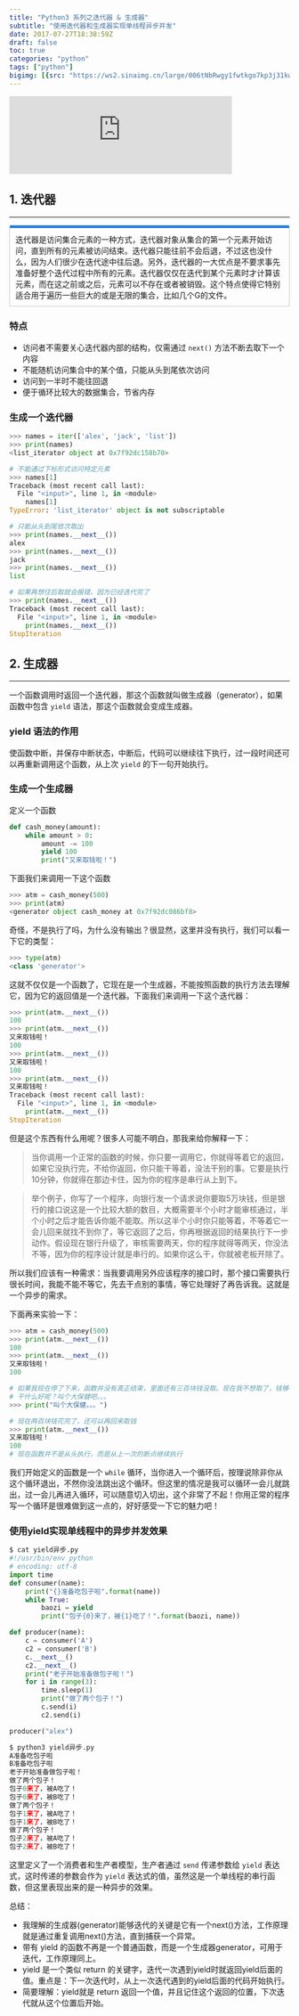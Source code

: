 ```yaml
---
title: "Python3 系列之迭代器 & 生成器"
subtitle: "使用迭代器和生成器实现单线程异步并发"
date: 2017-07-27T18:38:59Z
draft: false
toc: true
categories: "python"
tags: ["python"]
bigimg: [{src: "https://ws2.sinaimg.cn/large/006tNbRwgy1fwtkgo7kp3j31kw0d0750.jpg"}]
---
```


<!--more-->
<div align=life> 
<iframe frameborder="no" marginwidth="0" marginheight="0" width=400 height=140 src="https://hugo-1.pek3b.qingstor.com/star-sky.mp3?expires=1541439275&signature=abNRp7uUa1Tgc5F%2BqjzlB%2FXq%2FV1LgwMDqxlEiip1dTc%3D&access_key_id=ZNWPBJLIHXGTWZYEXUPA"></iframe>
</div>

## 1. 迭代器
------

<p markdown="1" style="display: block;padding: 10px;margin: 10px 0;border: 1px solid #ccc;border-top-width: 5px;border-radius: 3px;border-top-color: #2780e3;">
迭代器是访问集合元素的一种方式，迭代器对象从集合的第一个元素开始访问，直到所有的元素被访问结束。迭代器只能往前不会后退，不过这也没什么，因为人们很少在迭代途中往后退。另外，迭代器的一大优点是不要求事先准备好整个迭代过程中所有的元素。迭代器仅仅在迭代到某个元素时才计算该元素，而在这之前或之后，元素可以不存在或者被销毁。这个特点使得它特别适合用于遍历一些巨大的或是无限的集合，比如几个G的文件。
</p>

### 特点

- 访问者不需要关心迭代器内部的结构，仅需通过 `next()` 方法不断去取下一个内容
- 不能随机访问集合中的某个值，只能从头到尾依次访问
- 访问到一半时不能往回退
- 便于循环比较大的数据集合，节省内存

### 生成一个迭代器

```python
>>> names = iter(['alex', 'jack', 'list'])
>>> print(names)
<list_iterator object at 0x7f92dc158b70>

# 不能通过下标形式访问特定元素
>>> names[1]
Traceback (most recent call last):
  File "<input>", line 1, in <module>
    names[1]
TypeError: 'list_iterator' object is not subscriptable

# 只能从头到尾依次取出
>>> print(names.__next__())
alex
>>> print(names.__next__())
jack
>>> print(names.__next__())
list

# 如果再想往后取就会报错，因为已经迭代完了
>>> print(names.__next__())
Traceback (most recent call last):
  File "<input>", line 1, in <module>
    print(names.__next__())
StopIteration
```

## 2. 生成器
------

一个函数调用时返回一个迭代器，那这个函数就叫做生成器（generator），如果函数中包含 `yield` 语法，那这个函数就会变成生成器。

### yield 语法的作用
使函数中断，并保存中断状态，中断后，代码可以继续往下执行，过一段时间还可以再重新调用这个函数，从上次 `yield` 的下一句开始执行。

### 生成一个生成器

定义一个函数
```python
def cash_money(amount):
    while amount > 0:
        amount -= 100
        yield 100
        print("又来取钱啦！")
```

下面我们来调用一下这个函数
 
```python
>>> atm = cash_money(500)
>>> print(atm)
<generator object cash_money at 0x7f92dc086bf8>
```

奇怪，不是执行了吗，为什么没有输出？很显然，这里并没有执行，我们可以看一下它的类型：

```python
>>> type(atm)
<class 'generator'>
```

这就不仅仅是一个函数了，它现在是一个生成器，不能按照函数的执行方法去理解它，因为它的返回值是一个迭代器。下面我们来调用一下这个迭代器：

```python
>>> print(atm.__next__())
100
>>> print(atm.__next__())
又来取钱啦！
100
>>> print(atm.__next__())
又来取钱啦！
100
>>> print(atm.__next__())
又来取钱啦！
Traceback (most recent call last):
  File "<input>", line 1, in <module>
    print(atm.__next__())
StopIteration
```

但是这个东西有什么用呢？很多人可能不明白，那我来给你解释一下：

> 当你调用一个正常的函数的时候，你只要一调用它，你就得等着它的返回，如果它没执行完，不给你返回，你只能干等着，没法干别的事。它要是执行10分钟，你就得在那边卡住，因为你的程序是串行从上到下。

> 举个例子，你写了一个程序，向银行发一个请求说你要取5万块钱，但是银行的接口说这是一个比较大额的数目，大概需要半个小时才能审核通过，半个小时之后才能告诉你能不能取。所以这半个小时你只能等着，不等着它一会儿回来就找不到你了，等它返回了之后，你再根据返回的结果执行下一步动作。假设现在银行升级了，审核需要两天，你的程序就得等两天，你没法不等，因为你的程序设计就是串行的。如果你这么干，你就被老板开除了。

所以我们应该有一种需求：当我要调用另外应该程序的接口时，那个接口需要执行很长时间，我能不能不等它，先去干点别的事情，等它处理好了再告诉我。这就是一个异步的需求。

下面再来实验一下：

```python
>>> atm = cash_money(500)
>>> print(atm.__next__())
100
>>> print(atm.__next__())
又来取钱啦！
100

# 如果我现在停了下来，函数并没有真正结束，里面还有三百块钱没取。现在我不想取了，钱够花了，我想先去干点别的事情，一会儿回来再取
# 干什么好呢？叫个大保健吧。。。
>>> print("叫个大保健。。。")

# 现在两百块钱花完了，还可以再回来取钱
>>> print(atm.__next__())
又来取钱啦！
100
# 现在函数并不是从头执行，而是从上一次的断点继续执行
```

我们开始定义的函数是一个 `while` 循环，当你进入一个循环后，按理说除非你从这个循环退出，不然你没法跳出这个循环。但这里的情况是我可以循环一会儿就跳出，过一会儿再进入循环，可以随意切入切出，这个非常了不起！你用正常的程序写一个循环是很难做到这一点的，好好感受一下它的魅力吧！


### 使用yield实现单线程中的异步并发效果

```python
$ cat yield异步.py
#!/usr/bin/env python
# encoding: utf-8
import time
def consumer(name):
    print("{}准备吃包子啦".format(name))
    while True:
        baozi = yield
        print("包子{0}来了，被{1}吃了！".format(baozi, name))

def producer(name):
    c = consumer('A')
    c2 = consumer('B')
    c.__next__()
    c2.__next__()
    print("老子开始准备做包子啦！")
    for i in range(3):
        time.sleep(1)
        print("做了两个包子！")
        c.send(i)
        c2.send(i)

producer("alex")

$ python3 yield异步.py
A准备吃包子啦
B准备吃包子啦
老子开始准备做包子啦！
做了两个包子！
包子0来了，被A吃了！
包子0来了，被B吃了！
做了两个包子！
包子1来了，被A吃了！
包子1来了，被B吃了！
做了两个包子！
包子2来了，被A吃了！
包子2来了，被B吃了！
```

这里定义了一个消费者和生产者模型，生产者通过 `send` 传递参数给 `yield` 表达式，这时传递的参数会作为 `yield` 表达式的值，虽然这是一个单线程的串行函数，但这里表现出来的是一种异步的效果。

总结：

- 我理解的生成器(generator)能够迭代的关键是它有一个next()方法，工作原理就是通过重复调用next()方法，直到捕获一个异常。
- 带有 yield 的函数不再是一个普通函数，而是一个生成器generator，可用于迭代，工作原理同上。
- yield 是一个类似 return 的关键字，迭代一次遇到yield时就返回yield后面的值。重点是：下一次迭代时，从上一次迭代遇到的yield后面的代码开始执行。
- 简要理解：yield就是 return 返回一个值，并且记住这个返回的位置，下次迭代就从这个位置后开始。
